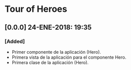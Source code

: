# Tour of Heroes

## [0.0.0] 24-ENE-2018: 19:35

### [Added]
* Primer componente de la aplicación (Hero).
* Primera vista de la aplicación para el componente Hero.
* Primera clase de la aplicación (Hero).

